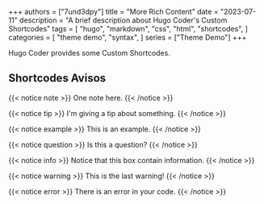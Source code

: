 +++
authors = ["7und3dpy"]
title = "More Rich Content"
date = "2023-07-11"
description = "A brief description about Hugo Coder's Custom Shortcodes"
tags = [
    "hugo",
    "markdown",
    "css",
    "html",
    "shortcodes",
]
categories = [
    "theme demo",
    "syntax",
]
series = ["Theme Demo"]
+++

Hugo Coder provides some Custom Shortcodes.

## <!--more-->

## Shortcodes Avisos

{{< notice note >}}
One note here.
{{< /notice >}}

{{< notice tip >}}
I'm giving a tip about something.
{{< /notice >}}

{{< notice example >}}
This is an example.
{{< /notice >}}

{{< notice question >}}
Is this a question?
{{< /notice >}}

{{< notice info >}}
Notice that this box contain information.
{{< /notice >}}

{{< notice warning >}}
This is the last warning!
{{< /notice >}}

{{< notice error >}}
There is an error in your code.
{{< /notice >}}

